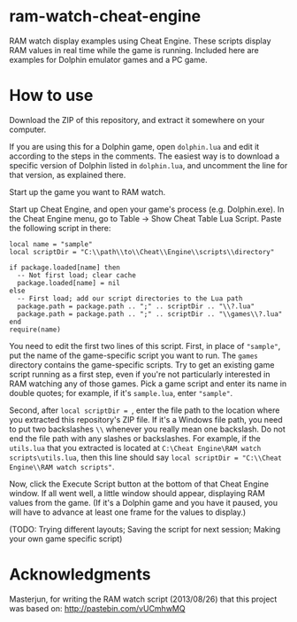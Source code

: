 ram-watch-cheat-engine
======================

RAM watch display examples using Cheat Engine. These scripts display RAM values in real time while the game is running. Included here are examples for Dolphin emulator games and a PC game.


How to use
==========

Download the ZIP of this repository, and extract it somewhere on your computer.

If you are using this for a Dolphin game, open `dolphin.lua` and edit it according to the steps in the comments. The easiest way is to download a specific version of Dolphin listed in `dolphin.lua`, and uncomment the line for that version, as explained there.

Start up the game you want to RAM watch.

Start up Cheat Engine, and open your game's process (e.g. Dolphin.exe). In the Cheat Engine menu, go to Table -> Show Cheat Table Lua Script. Paste the following script in there:

    local name = "sample"
    local scriptDir = "C:\\path\\to\\Cheat\\Engine\\scripts\\directory"
    
    if package.loaded[name] then
      -- Not first load; clear cache
      package.loaded[name] = nil
    else
      -- First load; add our script directories to the Lua path
      package.path = package.path .. ";" .. scriptDir .. "\\?.lua"
      package.path = package.path .. ";" .. scriptDir .. "\\games\\?.lua"
    end
    require(name)

You need to edit the first two lines of this script. First, in place of `"sample"`, put the name of the game-specific script you want to run. The `games` directory contains the game-specific scripts. Try to get an existing game script running as a first step, even if you're not particularly interested in RAM watching any of those games. Pick a game script and enter its name in double quotes; for example, if it's `sample.lua`, enter `"sample"`.

Second, after `local scriptDir = `, enter the file path to the location where you extracted this repository's ZIP file. If it's a Windows file path, you need to put two backslashes `\\` whenever you really mean one backslash. Do not end the file path with any slashes or backslashes. For example, if the `utils.lua` that you extracted is located at `C:\Cheat Engine\RAM watch scripts\utils.lua`, then this line should say `local scriptDir = "C:\\Cheat Engine\\RAM watch scripts"`.

Now, click the Execute Script button at the bottom of that Cheat Engine window. If all went well, a little window should appear, displaying RAM values from the game. (If it's a Dolphin game and you have it paused, you will have to advance at least one frame for the values to display.)

(TODO: Trying different layouts; Saving the script for next session; Making your own game specific script)


Acknowledgments
===============

Masterjun, for writing the RAM watch script (2013/08/26) that this project was based on: http://pastebin.com/vUCmhwMQ
